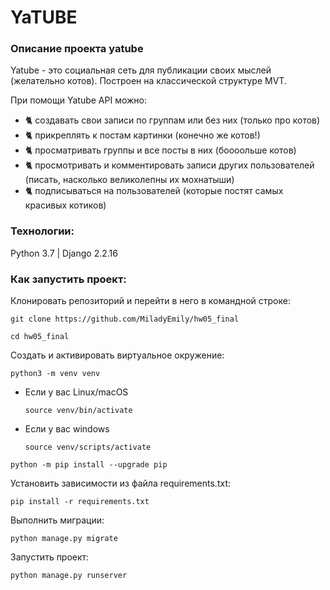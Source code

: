# YaTUBE

### Описание проекта yatube

Yatube - это социальная сеть для публикации своих мыслей (желательно котов). Построен на классической структуре MVT.

При помощи Yatube API можно:
* 🐈 создавать свои записи по группам или без них (только про котов)
* 🐈 прикреплять к постам картинки (конечно же котов!)
* 🐈 просматривать группы и все посты в них (боооольше котов)
* 🐈 просмотривать и комментировать записи других пользователей (писать, насколько великолепны их мохнатыши)
* 🐈 подписываться на пользователей (которые постят самых красивых котиков)

### Технологии:

Python 3.7 | Django 2.2.16


### Как запустить проект:

Клонировать репозиторий и перейти в него в командной строке:

```
git clone https://github.com/MiladyEmily/hw05_final
```

```
cd hw05_final
```

Cоздать и активировать виртуальное окружение:

```
python3 -m venv venv
```

* Если у вас Linux/macOS

    ```
    source venv/bin/activate
    ```

* Если у вас windows

    ```
    source venv/scripts/activate
    ```

```
python -m pip install --upgrade pip
```

Установить зависимости из файла requirements.txt:

```
pip install -r requirements.txt
```

Выполнить миграции:

```
python manage.py migrate
```

Запустить проект:

```
python manage.py runserver
```

